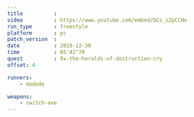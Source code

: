 ```yaml
---
title          :
video          : https://www.youtube.com/embed/bCs_zZpCCHo
run_type       : freestyle
platform       : pc
patch_version  :
date           : 2019-12-30
time           : 05'42"70
quest          : 9★-the-heralds-of-destruction-cry
offset: 4

runners:
    - dedede

weapons:
    - switch-axe
---
```

